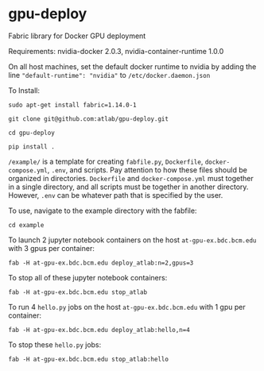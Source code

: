 # gpu-deploy
Fabric library for Docker GPU deployment

Requirements: nvidia-docker 2.0.3, nvidia-container-runtime 1.0.0

On all host machines, set the default docker runtime to nvidia by adding the line `"default-runtime": "nvidia"` to `/etc/docker.daemon.json`
    


To Install:

    sudo apt-get install fabric=1.14.0-1

    git clone git@github.com:atlab/gpu-deploy.git

    cd gpu-deploy

    pip install .


`/example/` is a template for creating `fabfile.py`, `Dockerfile`, `docker-compose.yml`, `.env`, and scripts.  Pay attention to how these files should be organized in directories.  `Dockerfile` and `docker-compose.yml` must together in a single directory, and all scripts must be together in another directory.  However, `.env` can be whatever path that is specified by the user.

To use, navigate to the example directory with the fabfile:

    cd example

To launch 2 jupyter notebook containers on the host `at-gpu-ex.bdc.bcm.edu` with 3 gpus per container:

    fab -H at-gpu-ex.bdc.bcm.edu deploy_atlab:n=2,gpus=3

To stop all of these jupyter notebook containers:

    fab -H at-gpu-ex.bdc.bcm.edu stop_atlab

To run 4 `hello.py` jobs on the host `at-gpu-ex.bdc.bcm.edu` with 1 gpu per container:

    fab -H at-gpu-ex.bdc.bcm.edu deploy_atlab:hello,n=4

To stop these `hello.py` jobs:

    fab -H at-gpu-ex.bdc.bcm.edu stop_atlab:hello
